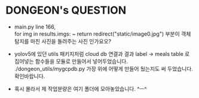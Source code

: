 # DONGEON's QUESTION  

- main.py line 166,  
  for img in results.imgs: ~ return redirect("static/image0.jpg") 부분이 객체탐지를 마친 사진을 돌려주는 사진 인가요오?  

- yolov5에 있던 utils 패키지처럼 cloud db 연결과 결과 label → meals table 로 집어넣는 함수들을 모듈로 만들어서 넣어두었습니다.  
./dongeon_utils/mygcpdb.py 가장 위에 어떻게 만들어 뒀는지도 써 두었습니다. 확인바랍니다.
    
- 혹시 몰라서 제 작업분량은 여기 폴더에 모아놓았습니다. ^ㅡ^